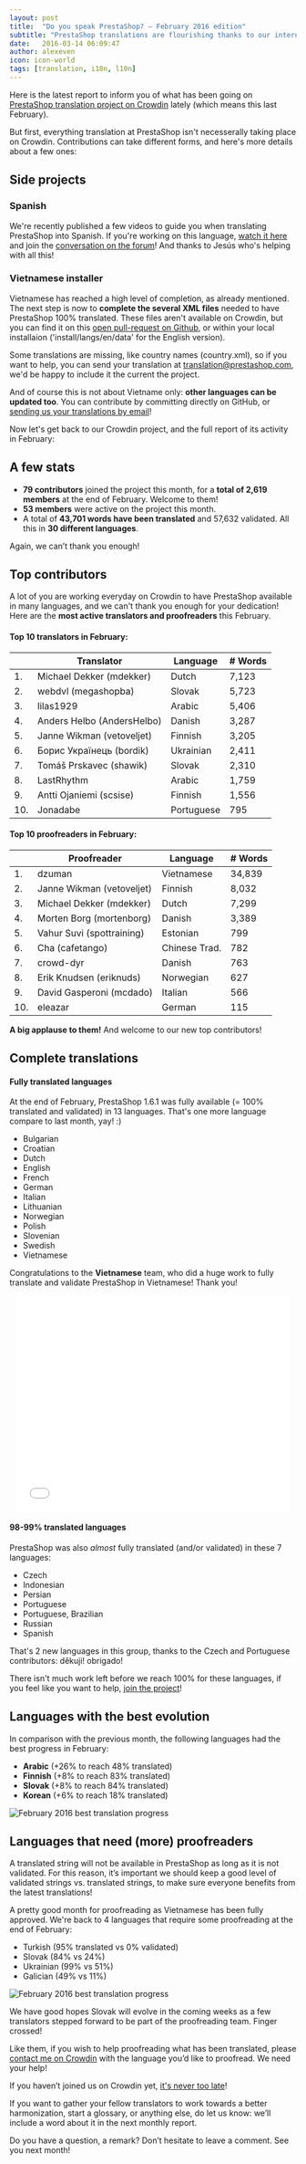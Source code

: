 ```yaml
---
layout: post
title:  "Do you speak PrestaShop? – February 2016 edition"
subtitle: "PrestaShop translations are flourishing thanks to our international community <3"
date:   2016-03-14 06:09:47
author: alexeven
icon: icon-world
tags: [translation, i18n, l10n]
---
```



Here is the latest report to inform you of what has been going on [PrestaShop translation project on Crowdin](https://crowdin.com/project/prestashop-official) lately (which means this last February).

But first, everything translation at PrestaShop isn't necesserally taking place on Crowdin. Contributions can take different forms, and here's more details about a few ones:

## Side projects

### Spanish
We're recently published a few videos to guide you when translating PrestaShop into Spanish. If you're working on this language, [watch it here](http://build.prestashop.com/howtos/translation/how-to-help-translating-PrestaShop-into-Spanish/) and join the [conversation on the forum](https://www.prestashop.com/forums/topic/486362-hilo-oficial-traducci%C3%B3n-del-software-diccionario-de-t%C3%A9rminos-gu%C3%ADa-de-estilos-y-sugerencias/)!
And thanks to Jesús who's helping with all this!

### Vietnamese installer
Vietnamese has reached a high level of completion, as already mentioned. The next step is now to **complete the several XML files** needed to have PrestaShop 100% translated. These files aren't available on Crowdin, but you can find it on this [open pull-request on Github](https://github.com/PrestaShop/PrestaShop/pull/5150), or within your local installaion ('install/langs/en/data' for the English version).

Some translations are missing, like country names (country.xml), so if you want to help, you can send your translation at <a href="mailto:translation@prestashop.com">translation@prestashop.com</a>, we'd be happy to include it the current the project.

And of course this is not about Vietname only: **other languages can be updated too**. You can contribute by committing directly on GitHub, or <a href="mailto:translation@prestashop.com">sending us your translations by email</a>!

Now let's get back to our Crowdin project, and the full report of its activity in February:

## A few stats
* **79 contributors** joined the project this month, for a **total of 2,619 members** at the end of February. Welcome to them!
* **53 members** were active on the project this month.
* A total of **43,701 words have been translated** and 57,632 validated. All this in **30 different languages**.

Again, we can’t thank you enough!

## Top contributors

A lot of you are working everyday on Crowdin to have PrestaShop available in many languages, and we can't thank you enough for your dedication! Here are the **most active translators and proofreaders** this February.

#### Top 10 translators in February:

| |Translator | Language | # Words
|-|---------- | -------- | ----------------
 1. | Michael Dekker (mdekker) | Dutch  | 7,123
 2. | webdvl (megashopba) | Slovak | 5,723
 3. | lilas1929 | Arabic | 5,406
 4. | Anders Helbo (AndersHelbo) | Danish   | 3,287
 5. | Janne Wikman (vetoveljet) | Finnish | 3,205
 6. | Борис Українець (bordik) | Ukrainian | 2,411
 7. | Tomáš Prskavec (shawik) | Slovak | 2,310
 8. | LastRhythm | Arabic | 1,759
 9. | Antti Ojaniemi (scsise) | Finnish | 1,556
10. | Jonadabe | Portuguese | 795


#### Top 10 proofreaders in February:

| | Proofreader | Language | # Words
|-| ---------- | -------- | ----------------
 1. | dzuman | Vietnamese | 34,839
 2. | Janne Wikman (vetoveljet) | Finnish | 8,032
 3. | Michael Dekker (mdekker) | Dutch | 7,299
 4. | Morten Borg (mortenborg) | Danish | 3,389
 5. | Vahur Suvi (spottraining) | Estonian | 799
 6. | Cha (cafetango) | Chinese Trad. | 782
 7. | crowd-dyr | Danish | 763
 8. | Erik Knudsen (eriknuds) | Norwegian | 627
 9. | David Gasperoni (mcdado) | Italian | 566
10. | eleazar | German | 115

**A big applause to them!** And welcome to our new top contributors!


## Complete translations

#### Fully translated languages

At the end of February, PrestaShop 1.6.1 was fully available (= 100% translated and validated) in 13 languages. That's one more language compare to last month, yay! :)

* Bulgarian
* Croatian
* Dutch
* English
* French
* German
* Italian
* Lithuanian
* Norwegian
* Polish
* Slovenian
* Swedish
* Vietnamese

Congratulations to the **Vietnamese** team, who did a huge work to fully translate and validate PrestaShop in Vietnamese! Thank you!

<div style="text-align: center"><iframe src="//giphy.com/embed/tIeCLkB8geYtW" width="480" height="378" frameBorder="0" class="giphy-embed" align='center' allowFullScreen></iframe></div>


#### 98-99% translated languages

PrestaShop was also *almost* fully translated (and/or validated) in these 7 languages:

* Czech
* Indonesian
* Persian
* Portuguese
* Portuguese, Brazilian
* Russian
* Spanish

That's 2 new languages in this group, thanks to the Czech and Portuguese contributors: děkuji! obrigado!

There isn't much work left before we reach 100% for these languages, if you feel like you want to help, [join the project](https://crowdin.com/project/prestashop-official)!

## Languages with the best evolution

In comparison with the previous month, the following languages had the best progress in February:

* **Arabic** (+26% to reach 48% translated)
* **Finnish** (+8% to reach 83% translated)
* **Slovak** (+8% to reach 84% translated)
* **Korean** (+6% to reach 18% translated)

![February 2016 best translation progress](/assets/images/2016/03/Build_Crowdin_progress_feb16.png)


## Languages that need (more) proofreaders

A translated string will not be available in PrestaShop as long as it is not validated. For this reason, it’s important we should keep a good level of validated strings vs. translated strings, to make sure everyone benefits from the latest translations!

A pretty good month for proofreading as Vietnamese has been fully approved. We're back to 4 languages that require some proofreading at the end of February:

* Turkish (95% translated vs 0% validated)
* Slovak (84% vs 24%)
* Ukrainian (99% vs 51%)
* Galician (49% vs 11%)


![February 2016 best translation progress](/assets/images/2016/03/Build_Crowdin_proofreading_feb16.png)

We have good hopes Slovak will evolve in the coming weeks as a few translators stepped forward to be part of the proofreading team. Finger crossed!

Like them, if you wish to help proofreading what has been translated, please [contact me on Crowdin](https://crowdin.com/profile/alex-even) with the language you’d like to proofread. We need your help!




If you haven’t joined us on Crowdin yet, [it's never too late](https://crowdin.com/project/prestashop-official)!

If you want to gather your fellow translators to work towards a better harmonization, start a glossary, or anything else, do let us know: we’ll include a word about it in the next monthly report.

Do you have a question, a remark? Don’t hesitate to leave a comment. See you next month!

